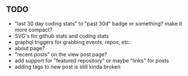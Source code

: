 ## TODO

- "last 30 day coding stats" to "past 30d" badge or something? make it more compact?
- SVG's for github stats and coding stats
- graphql triggers for grabbing events, repos, etc.
- about page?
- "recent posts" on the view post page?
- add support for "featured repository" or maybe "links" for posts
- adding tags to new post is still kinda broken
